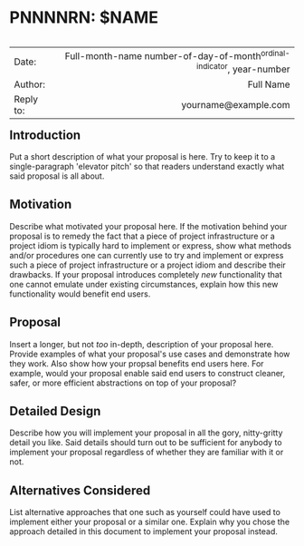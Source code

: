 # PNNNNRN:  $NAME

<table style="float:left">
  <tr>
    <td style="text-align:left">Date:  </td>
    <td style="text-align:right">Full-month-name number-of-day-of-month<sup>ordinal-indicator</sup>, year-number</td>
  </tr>
  <tr>
    <td style="text-align:left">Author:  </td>
    <td style="text-align:right">Full Name</td>
  </tr>
  <tr>
    <td style="text-align:left">Reply to:  </td>
    <td style="text-align:right">yourname@example.com</td>
  </tr>
</table>

## Introduction

Put a short description of what your proposal is here.  Try to keep it to a single-paragraph 'elevator pitch' so 
that readers understand exactly what said proposal is all about.  

## Motivation

Describe what motivated your proposal here.  If the motivation behind your proposal is to remedy the fact that a 
piece of project infrastructure or a project idiom is typically hard to implement or express, show what methods 
and/or procedures one can currently use to try and implement or express such a piece of project infrastructure 
or a project idiom and describe their drawbacks.  If your proposal introduces completely _new_ functionality 
that one cannot emulate under existing circumstances, explain how this new functionality would benefit end 
users.  

## Proposal

Insert a longer, but not _too_ in-depth, description of your proposal here.  Provide examples of what your 
proposal's use cases and demonstrate how they work.  Also show how your propsal benefits end users here.  For 
example, would your proposal enable said end users to construct cleaner, safer, or more efficient abstractions 
on top of your proposal?  

## Detailed Design

Describe how you will implement your proposal in all the gory, nitty-gritty detail you like.  Said details 
should turn out to be sufficient for anybody to implement your proposal regardless of whether they are familiar 
with it or not.  

## Alternatives Considered

List alternative approaches that one such as yourself could have used to implement either your proposal or a 
similar one.  Explain why you chose the approach detailed in this document to implement your proposal instead.  
